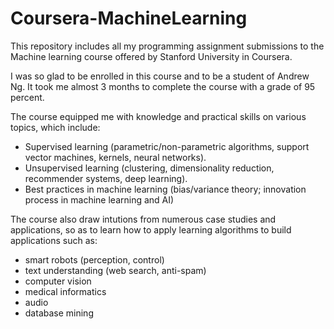 # Coursera-MachineLearning
This repository includes all my programming assignment submissions to the Machine learning course offered by Stanford University in Coursera.

I was so glad to be enrolled in this course and to be a student of Andrew Ng. It took me almost 3 months to complete the course with a grade of 95 percent.

The course equipped me with knowledge and practical skills on various topics, which include:

* Supervised learning (parametric/non-parametric algorithms, support vector machines, kernels, neural networks).
* Unsupervised learning (clustering, dimensionality reduction, recommender systems, deep learning).
* Best practices in machine learning (bias/variance theory; innovation process in machine learning and AI)

The course also draw intutions from numerous case studies and applications, so as to learn how to apply learning algorithms to build applications such as:

* smart robots (perception, control)
* text understanding (web search, anti-spam)
* computer vision
* medical informatics
* audio
* database mining
